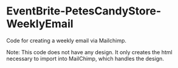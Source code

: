 # EventBrite-PetesCandyStore-WeeklyEmail
Code for creating a weekly email via Mailchimp.  

Note: This code does not have any design.  It only creates the html necessary to import into MailChimp, which handles the design.
